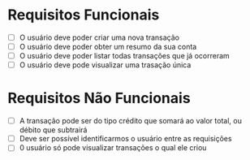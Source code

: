 # Requisitos Funcionais

- [ ] O usuário deve poder criar uma nova transação
- [ ] O usuário deve poder obter um resumo da sua conta
- [ ] O usuário deve poder listar todas transações que já ocorreram
- [ ] O usuário deve pode visualizar uma trasação única
 
# Requisitos Não Funcionais

- [ ] A transação pode ser do tipo crédito que somará ao valor total, ou débito que subtrairá
- [ ] Deve ser possível identificarmos o usuário entre as requisições
- [ ] 0 usuário só pode visualizar transações o qual ele criou